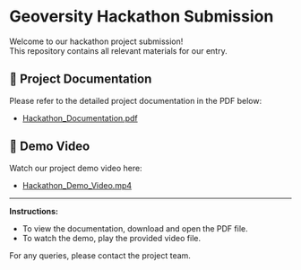 # Geoversity Hackathon Submission

Welcome to our hackathon project submission!  
This repository contains all relevant materials for our entry.

## 📄 Project Documentation

Please refer to the detailed project documentation in the PDF below:

- [Hackathon_Documentation.pdf](https://github.com/omkarjadhav296/Geoversity_OmkarJadhav_Jazzee2025/blob/main/Geoversity_OmkarJadhav_Jazzee2025.pdf)

## 🎥 Demo Video

Watch our project demo video here:

- [Hackathon_Demo_Video.mp4](https://drive.google.com/file/d/1Yk-_TLcDAJTzisEGaAjz-FMczFIwQkct/view?usp=drive_link)

---

**Instructions:**  
- To view the documentation, download and open the PDF file.  
- To watch the demo, play the provided video file.

For any queries, please contact the project team.

